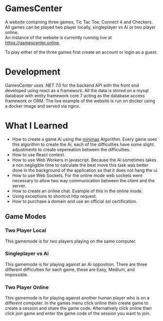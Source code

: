 # GamesCenter
A website containing three games, Tic Tac Toe, Connect 4 and Checkers. All games can be played two player locally, singleplayer vs Ai or two player online.  
An instance of the website is currently running live at https://gamescenter.online.

To play either of the three games first create an account or login as a guest.
# Development
GamesCenter uses .NET 7.0 for the backend API with the front end developed using react as a framework. All the data is stored on a mysql database with entity framework core 7 acting as the database access framework or ORM. The live example of the website is run on docker using a docker image and served via nginx.
# What I Learned
* How to create a game Ai using the [minimax](https://en.wikipedia.org/wiki/Minimax) Algorithm. Every game uses this algorithm to create the Ai, each of the difficulties have some slight adjustments to create sepereation between the difficulties.
* How to use React context.
* How to use Web Workers in javascript. Because the Ai sometimes takes a non negligible time to calculate the best move this task was better done in the background of the application so that it does not hang the ui.
* How to use Web Sockets. For the online mode web sockets were necessary to allow two way communication between the client and the server.
* How to create an online chat. Example of this in the online mode.
* Using exceptions to shortcut http request.
* How to purchase a domain and use an official ssl certification.
## Game Modes
### Two Player Local
This gamemode is for two players playing on the same computer.
### Singleplayer vs Ai
This gamemode is for playing against an Ai opposition. There are three different difficulties for each game, these are Easy, Medium, and Impossible.
### Two Player Online
This gamemode is for playing against another human player who is on a different computer. In the games menu click online then create game to create a session and share the game code. Alternatively click online then click join game and enter the game code of the session you want to join.
